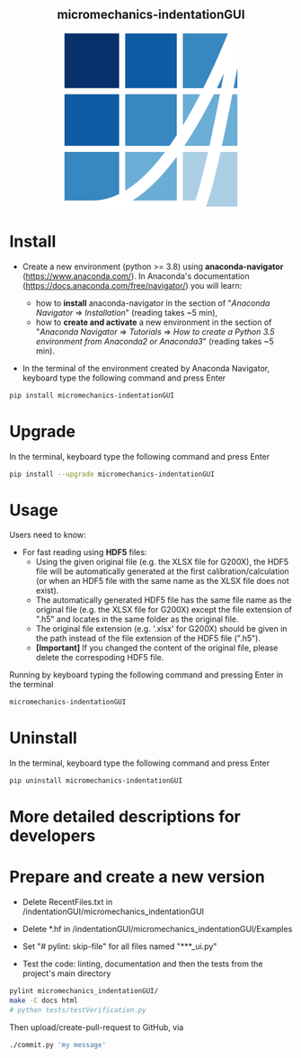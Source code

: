 <h2 align = "center">
micromechanics-indentationGUI
</h2>
<p align="center">
  <img
  src="https://raw.githubusercontent.com/micromechanics/indentationGUI/main/micromechanics_indentationGUI/pic/logo.png" 
  width="314"
  title="micromechanics-indentationGUI" >
</p>

# Install
- Create a new environment (python >= 3.8) using **anaconda-navigator** (https://www.anaconda.com/). In Anaconda's documentation (https://docs.anaconda.com/free/navigator/) you will learn:
  - how to **install** anaconda-navigator in the section of "*Anaconda Navigator* => *Installation*" (reading takes ~5 min), 
  - how to **create and activate** a new environment in the section of "*Anaconda Navigator* => *Tutorials* => *How to create a Python 3.5 environment from Anaconda2 or Anaconda3*" (reading takes ~5 min).

- In the terminal of the environment created by Anaconda Navigator, keyboard type the following command and press Enter
``` bash
pip install micromechanics-indentationGUI
```
# Upgrade
In the terminal, keyboard type the following command and press Enter
``` bash
pip install --upgrade micromechanics-indentationGUI
```
# Usage
Users need to know:
- For fast reading using **HDF5** files:
  - Using the given original file (e.g. the XLSX file for G200X), the HDF5 file will be automatically generated at the first calibration/calculation (or when an HDF5 file with the same name as the XLSX file does not exist).
  - The automatically generated HDF5 file has the same file name as the original file (e.g. the XLSX file for G200X) except the file extension of ".h5" and locates in the same folder as the original file.
  - The original file extension (e.g. '.xlsx' for G200X) should be given in the path instead of the file extension of the HDF5 file (".h5").
  - **[Important]** If you changed the content of the original file, please delete the correspoding HDF5 file.

Running by keyboard typing the following command and pressing Enter in the terminal
``` bash
micromechanics-indentationGUI
``` 
# Uninstall
In the terminal, keyboard type the following command and press Enter
``` bash
pip uninstall micromechanics-indentationGUI
```

# More detailed descriptions for developers

# Prepare and create a new version
- Delete RecentFiles.txt in /indentationGUI/micromechanics_indentationGUI

- Delete *.hf in /indentationGUI/micromechanics_indentationGUI/Examples

- Set "# pylint: skip-file" for all files named "***_ui.py"

- Test the code: linting, documentation and then the tests from the project's main directory
``` bash
pylint micromechanics_indentationGUI/
make -C docs html
# python tests/testVerification.py
```

Then upload/create-pull-request to GitHub, via
``` bash
./commit.py 'my message'
```

